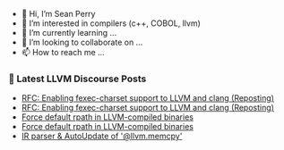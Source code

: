 - 👋 Hi, I’m Sean Perry
- 👀 I’m interested in compilers (c++, COBOL, llvm)
- 🌱 I’m currently learning ...
- 💞️ I’m looking to collaborate on ...
- 📫 How to reach me ...

<!---
s66perry/s66perry is a ✨ special ✨ repository because its `README.md` (this file) appears on your GitHub profile.
You can click the Preview link to take a look at your changes.
--->
### 📕 Latest LLVM Discourse Posts

<!-- DISCOURSE-LLVM:START -->
- [RFC: Enabling fexec-charset support to LLVM and clang &lpar;Reposting&rpar;](https://discourse.llvm.org/t/rfc-enabling-fexec-charset-support-to-llvm-and-clang-reposting/71512?page=3#post_41)
- [RFC: Enabling fexec-charset support to LLVM and clang &lpar;Reposting&rpar;](https://discourse.llvm.org/t/rfc-enabling-fexec-charset-support-to-llvm-and-clang-reposting/71512?page=2#post_40)
- [Force default rpath in LLVM-compiled binaries](https://discourse.llvm.org/t/force-default-rpath-in-llvm-compiled-binaries/72420#post_6)
- [Force default rpath in LLVM-compiled binaries](https://discourse.llvm.org/t/force-default-rpath-in-llvm-compiled-binaries/72420#post_5)
- [IR parser &amp; AutoUpdate of &#39;@llvm.memcpy&#39;](https://discourse.llvm.org/t/ir-parser-autoupdate-of-llvm-memcpy/72412#post_3)
<!-- DISCOURSE-LLVM:END -->
